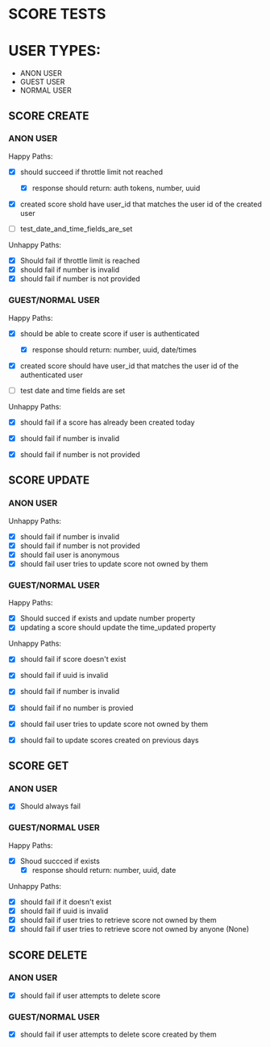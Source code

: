 # SCORE TESTS


# USER TYPES:
- ANON USER
- GUEST USER
- NORMAL USER


## SCORE CREATE

### ANON USER
Happy Paths:
- [x] should succeed if throttle limit not reached
    - [x] response should return: auth tokens, number, uuid
- [x] created score shold have user_id that matches the user id of the created user
- [ ] test_date_and_time_fields_are_set


Unhappy Paths:
- [x] Should fail if throttle limit is reached
- [x] should fail if number is invalid
- [x] should fail if number is not provided

### GUEST/NORMAL USER
Happy Paths:
- [x] should be able to create score if user is authenticated
    - [x] response should return: number, uuid, date/times
- [x] created score should have user_id that matches the user id of the authenticated user
- [ ] test date and time fields are set


Unhappy Paths:
- [x] should fail if a score has already been created today
- [x] should fail if number is invalid
- [x] should fail if number is not provided



## SCORE UPDATE

### ANON USER
Unhappy Paths:
- [x] should fail if number is invalid
- [x] should fail if number is not provided
- [x] should fail user is anonymous
- [x] should fail user tries to update score not owned by them

### GUEST/NORMAL USER

Happy Paths:
- [x] Should succed if exists and update number property
- [x] updating a score should update the time_updated property

Unhappy Paths:
- [x] should fail if score doesn't exist
- [x] should fail if uuid is invalid
- [x] should fail if number is invalid
- [x] should fail if no number is provied
- [x] should fail user tries to update score not owned by them
- [x] should fail to update scores created on previous days




## SCORE GET

### ANON USER
- [x] Should always fail

### GUEST/NORMAL USER

Happy Paths:
- [x] Shoud succced if exists
    - [x] response should return: number, uuid, date

Unhappy Paths:
- [x] should fail if it doesn't exist
- [x] should fail if uuid is invalid
- [x] should fail if user tries to retrieve score not owned by them
- [x] should fail if user tries to retrieve score not owned by anyone (None)

## SCORE DELETE

### ANON USER
- [x] should fail if user attempts to delete score

### GUEST/NORMAL USER
- [x] should fail if user attempts to delete score created by them
